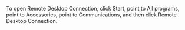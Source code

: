 <Token xmlns:xlink="http://www.w3.org/1999/xlink">To open Remote Desktop Connection, click <legacyBold xmlns="http://ddue.schemas.microsoft.com/authoring/2003/5">Start</legacyBold>, point to <legacyBold xmlns="http://ddue.schemas.microsoft.com/authoring/2003/5">All programs</legacyBold>, point to <legacyBold xmlns="http://ddue.schemas.microsoft.com/authoring/2003/5">Accessories</legacyBold>, point to <legacyBold xmlns="http://ddue.schemas.microsoft.com/authoring/2003/5">Communications</legacyBold>, and then click <legacyBold xmlns="http://ddue.schemas.microsoft.com/authoring/2003/5">Remote Desktop Connection</legacyBold>.</Token>